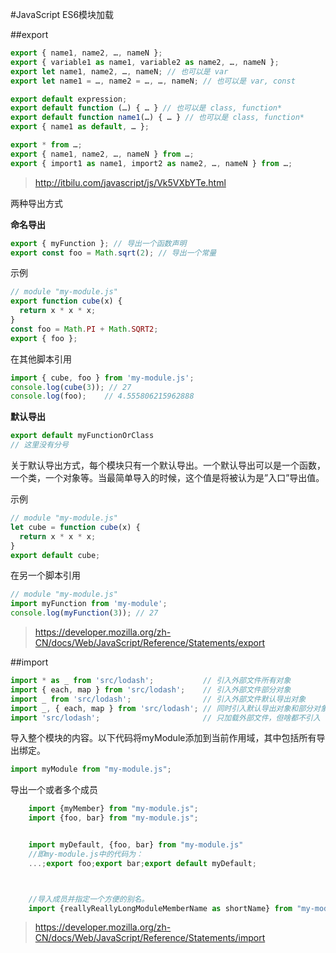 #JavaScript ES6模块加载

##export


```js
export { name1, name2, …, nameN };
export { variable1 as name1, variable2 as name2, …, nameN };
export let name1, name2, …, nameN; // 也可以是 var
export let name1 = …, name2 = …, …, nameN; // 也可以是 var, const

export default expression;
export default function (…) { … } // 也可以是 class, function*
export default function name1(…) { … } // 也可以是 class, function*
export { name1 as default, … };

export * from …;
export { name1, name2, …, nameN } from …;
export { import1 as name1, import2 as name2, …, nameN } from …;

```

>http://itbilu.com/javascript/js/Vk5VXbYTe.html

两种导出方式

**命名导出**

```js
export { myFunction }; // 导出一个函数声明
export const foo = Math.sqrt(2); // 导出一个常量
```

示例
```js
// module "my-module.js"
export function cube(x) {
  return x * x * x;
}
const foo = Math.PI + Math.SQRT2;
export { foo };
```

在其他脚本引用

```js
import { cube, foo } from 'my-module.js';
console.log(cube(3)); // 27
console.log(foo);    // 4.555806215962888
```



**默认导出**

```js
export default myFunctionOrClass
// 这里没有分号
```

关于默认导出方式，每个模块只有一个默认导出。一个默认导出可以是一个函数，一个类，一个对象等。当最简单导入的时候，这个值是将被认为是”入口”导出值。


示例

```js
// module "my-module.js"
let cube = function cube(x) {
  return x * x * x;
}
export default cube;
```

在另一个脚本引用

```js
// module "my-module.js"
import myFunction from 'my-module';
console.log(myFunction(3)); // 27​​​​​
```

>https://developer.mozilla.org/zh-CN/docs/Web/JavaScript/Reference/Statements/export

##import

```js
import * as _ from 'src/lodash';           // 引入外部文件所有对象
import { each, map } from 'src/lodash';    // 引入外部文件部分对象
import _ from 'src/lodash';                // 引入外部文件默认导出对象
import _, { each, map } from 'src/lodash'; // 同时引入默认导出对象和部分对象
import 'src/lodash';                       // 只加载外部文件，但啥都不引入

```

导入整个模块的内容。以下代码将myModule添加到当前作用域，其中包括所有导出绑定。

```js
import myModule from "my-module.js";
```

导出一个或者多个成员

```js
    import {myMember} from "my-module.js";
    import {foo, bar} from "my-module.js";


    import myDefault, {foo, bar} from "my-module.js"
    //即my-module.js中的代码为：
    ...;export foo;export bar;export default myDefault;



    //导入成员并指定一个方便的别名。
    import {reallyReallyLongModuleMemberName as shortName} from "my-module.js";

```

>https://developer.mozilla.org/zh-CN/docs/Web/JavaScript/Reference/Statements/import
